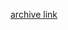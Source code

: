 [archive link](https://web.archive.org/web/20180130181746/http://www.wc3c.net/showthread.php?t=101804)
